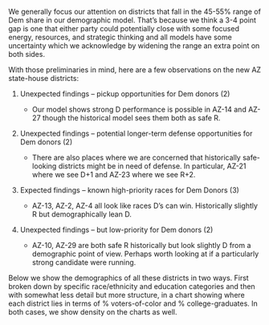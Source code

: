 We generally focus our attention on districts that fall in the 45-55% range of Dem share
in our demographic model. That’s because we think a 3-4 point gap is one
that either party could potentially close with some focused energy,
resources, and strategic thinking and all models have some uncertainty which we acknowledge
by widening the range an extra point on both sides.

With those preliminaries in mind,
here are a few observations on the new AZ state-house districts:

1. Unexpected findings – pickup opportunities for Dem donors (2)

    - Our model shows strong D performance is possible in AZ-14 and AZ-27 though the historical model sees them
    both as safe R.

2. Unexpected findings – potential longer-term defense opportunities for Dem donors (2)

   - There are also places where we are concerned that historically safe-looking districts might be in need of
   defense. In particular, AZ-21 where we see D+1 and AZ-23 where we see R+2.

3. Expected findings – known high-priority races for Dem Donors (3)

    - AZ-13, AZ-2, AZ-4 all look like races D’s can win.  Historically slightly R but demographically lean D.

4. Unexpected findings – but low-priority for Dem donors (2)

    - AZ-10, AZ-29 are both safe R historically but look slightly D from a demographic point of view.
      Perhaps worth looking at if a particularly strong candidate were running.

Below we show the demographics of all these districts in two ways. First broken down
by specific race/ethnicity and education categories and then with somewhat less detail but more
structure, in a chart showing where each district lies in terms of % voters-of-color and
% college-graduates. In both cases, we show density on the charts as well.
